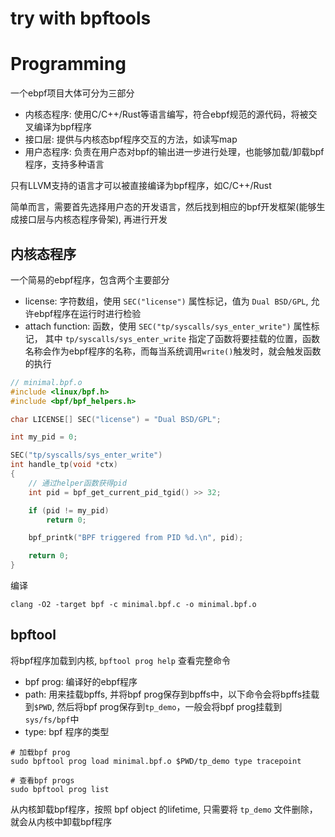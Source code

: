 # try with bpftools

# Programming

一个ebpf项目大体可分为三部分
- 内核态程序: 使用C/C++/Rust等语言编写，符合ebpf规范的源代码，将被交叉编译为bpf程序
- 接口层: 提供与内核态bpf程序交互的方法，如读写map
- 用户态程序: 负责在用户态对bpf的输出进一步进行处理，也能够加载/卸载bpf程序，支持多种语言

只有LLVM支持的语言才可以被直接编译为bpf程序，如C/C++/Rust

简单而言，需要首先选择用户态的开发语言，然后找到相应的bpf开发框架(能够生成接口层与内核态程序骨架), 再进行开发

## 内核态程序

一个简易的ebpf程序，包含两个主要部分
- license: 字符数组，使用 `SEC("license")` 属性标记，值为 `Dual BSD/GPL`, 允许ebpf程序在运行时进行检验
- attach function: 函数，使用 `SEC("tp/syscalls/sys_enter_write")` 属性标记， 其中 `tp/syscalls/sys_enter_write` 指定了函数将要挂载的位置，函数名称会作为ebpf程序的名称，而每当系统调用`write()`触发时，就会触发函数的执行

```c
// minimal.bpf.o
#include <linux/bpf.h>
#include <bpf/bpf_helpers.h>

char LICENSE[] SEC("license") = "Dual BSD/GPL";

int my_pid = 0;

SEC("tp/syscalls/sys_enter_write")
int handle_tp(void *ctx)
{
    // 通过helper函数获得pid
	int pid = bpf_get_current_pid_tgid() >> 32;

	if (pid != my_pid)
		return 0;

	bpf_printk("BPF triggered from PID %d.\n", pid);

	return 0;
}
```

编译

```
clang -O2 -target bpf -c minimal.bpf.c -o minimal.bpf.o
```

## bpftool

将bpf程序加载到内核, `bpftool prog help` 查看完整命令
- bpf prog: 编译好的ebpf程序
- path: 用来挂载bpffs, 并将bpf prog保存到bpffs中，以下命令会将bpffs挂载到`$PWD`, 然后将bpf prog保存到`tp_demo`，一般会将bpf prog挂载到`sys/fs/bpf`中
- type: bpf 程序的类型

```shell
# 加载bpf prog
sudo bpftool prog load minimal.bpf.o $PWD/tp_demo type tracepoint

# 查看bpf progs
sudo bpftool prog list
```

从内核卸载bpf程序，按照 bpf object 的lifetime, 只需要将 `tp_demo` 文件删除，就会从内核中卸载bpf程序